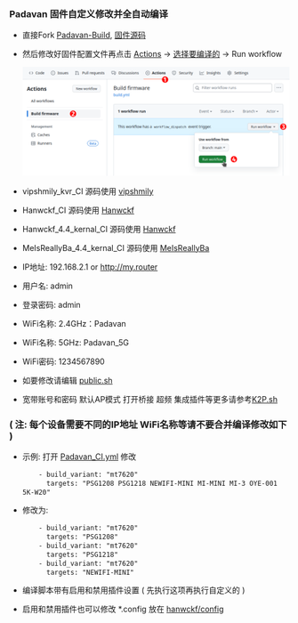 ### Padavan 固件自定义修改并全自动编译

- 直接Fork [Padavan-Build](https://github.com/TurBoTse/Padavan-Build/fork),  [固件源码](https://github.com/TurBoTse/padavan/fork)

- 然后修改好固件配置文件再点击  [Actions](../../actions) → [选择要编译的](../../actions/workflows/build.yml) → Run workflow 

  ![run workflow](public/run-workflow.webp)

- vipshmily_kvr_CI 源码使用 [vipshmily](https://github.com/vipshmily/Padavan-3.4-KVR.git)

- Hanwckf_CI 源码使用 [Hanwckf](https://github.com/hanwckf/rt-n56u.git)

- Hanwckf_4.4_kernal_CI 源码使用 [Hanwckf](https://github.com/hanwckf/padavan-4.4.git)

- MeIsReallyBa_4.4_kernal_CI 源码使用 [MeIsReallyBa](https://github.com/MeIsReallyBa/padavan-4.4.git)

- IP地址: 192.168.2.1 or http://my.router
- 用户名: admin
- 登录密码: admin
- WiFi名称: 2.4GHz：Padavan
- WiFi名称: 5GHz: Padavan_5G
- WiFi密码: 1234567890

- 如要修改请编辑 [public.sh](https://github.com/TurBoTse/Padavan-Build/blob/main/hanwckf/scripts/public.sh) 

- 宽带账号和密码 默认AP模式 打开桥接 超频 集成插件等更多请参考[K2P.sh](https://github.com/TurBoTse/Padavan-Build/blob/main/hanwckf/scripts/K2P.sh)

### ( 注: 每个设备需要不同的IP地址 WiFi名称等请不要合并编译修改如下 )

- 示例:    打开 [Padavan_CI.yml](https://github.com/TurBoTse/Padavan-Build/blob/main/.github/workflows/Hanwckf_CI.yml) 修改

          - build_variant: "mt7620"
            targets: "PSG1208 PSG1218 NEWIFI-MINI MI-MINI MI-3 OYE-001 5K-W20"

- 修改为: 

          - build_variant: "mt7620"
            targets: "PSG1208"
          - build_variant: "mt7620"
            targets: "PSG1218"
          - build_variant: "mt7620"
            targets: "NEWIFI-MINI"

- 编译脚本带有启用和禁用插件设置  ( 先执行这项再执行自定义的 )


- 启用和禁用插件也可以修改 *.config 放在 [hanwckf/config](https://github.com/TurBoTse/Padavan-Build/tree/main/hanwckf/config)
